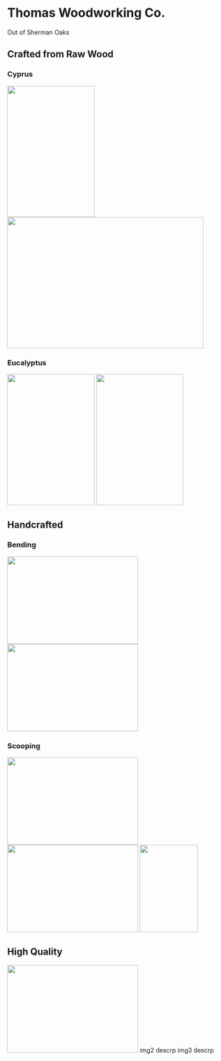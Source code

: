 # Thomas Woodworking Co.
 Out of Sherman Oaks

## Crafted from Raw Wood
### Cyprus

 <img src="https://github.com/tomtominator/tree-spoon.com/blob/master/Cyprus Wood.jpg" width="200" height="300"> <img src="https://github.com/tomtominator/tree-spoon.com/blob/master/IMG_20190523_165948.jpg" width="450" height="300"> 

### Eucalyptus
<img src="https://github.com/tomtominator/tree-spoon.com/blob/master/IMG_20190523_170014.jpg" width="200" height="300"> <img src="https://github.com/tomtominator/tree-spoon.com/blob/master/IMG_20190523_170024.jpg" width="200" height="300">


## Handcrafted 
### Bending
<img src="https://github.com/tomtominator/tree-spoon.com/blob/master/MVIMG_20190713_114344.jpg" width="300" height="200"> <img src="https://github.com/tomtominator/tree-spoon.com/blob/master/MVIMG_20190712_171233.jpg" width="300" height="200">

### Scooping
<img src="https://github.com/tomtominator/tree-spoon.com/blob/master/IMG_20190523_174044.jpg" width="300" height="200"> <img src="https://github.com/tomtominator/tree-spoon.com/blob/master/IMG_20190523_174514.jpg" width="300" height="200"> <img src="https://github.com/tomtominator/tree-spoon.com/blob/master/IMG_20190523_181645.jpg" width="133" height="200">


## High Quality
<img src="https://github.com/tomtominator/tree-spoon.com/blob/master/IMG_20190629_214047.jpg" width="300" height="200">
img2 
descrp
img3
descrp

